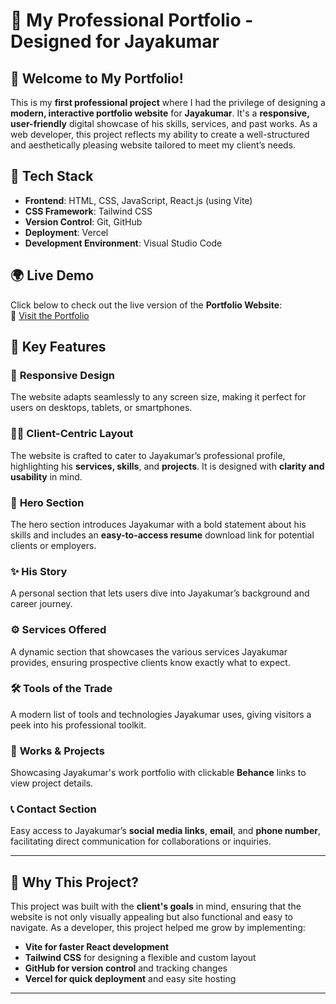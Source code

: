 # 🌟 **My Professional Portfolio** - Designed for Jayakumar  

## 👋 Welcome to My Portfolio!  
This is my **first professional project** where I had the privilege of designing a **modern, interactive portfolio website** for **Jayakumar**. It's a **responsive, user-friendly** digital showcase of his skills, services, and past works. As a web developer, this project reflects my ability to create a well-structured and aesthetically pleasing website tailored to meet my client’s needs.

## 🚀 **Tech Stack**  
- **Frontend**: HTML, CSS, JavaScript, React.js (using Vite)  
- **CSS Framework**: Tailwind CSS  
- **Version Control**: Git, GitHub  
- **Deployment**: Vercel  
- **Development Environment**: Visual Studio Code  

## 🌍 **Live Demo**  
Click below to check out the live version of the **Portfolio Website**:  
🎯 [Visit the Portfolio](https://portfolio-jaya-kumar-87yz6rf0y-gowtham-k23s-projects.vercel.app/)  

## 🔑 **Key Features**  

### 💼 **Responsive Design**  
The website adapts seamlessly to any screen size, making it perfect for users on desktops, tablets, or smartphones.

### 🧑‍💻 **Client-Centric Layout**  
The website is crafted to cater to Jayakumar’s professional profile, highlighting his **services, skills**, and **projects**. It is designed with **clarity and usability** in mind.

### 📄 **Hero Section**  
The hero section introduces Jayakumar with a bold statement about his skills and includes an **easy-to-access resume** download link for potential clients or employers.

### ✨ **His Story**  
A personal section that lets users dive into Jayakumar’s background and career journey.

### ⚙️ **Services Offered**  
A dynamic section that showcases the various services Jayakumar provides, ensuring prospective clients know exactly what to expect.

### 🛠 **Tools of the Trade**  
A modern list of tools and technologies Jayakumar uses, giving visitors a peek into his professional toolkit.

### 💼 **Works & Projects**  
Showcasing Jayakumar's work portfolio with clickable **Behance** links to view project details.

### 📞 **Contact Section**  
Easy access to Jayakumar’s **social media links**, **email**, and **phone number**, facilitating direct communication for collaborations or inquiries.

---

## 🎯 **Why This Project?**  
This project was built with the **client's goals** in mind, ensuring that the website is not only visually appealing but also functional and easy to navigate. As a developer, this project helped me grow by implementing:
- **Vite for faster React development**  
- **Tailwind CSS** for designing a flexible and custom layout  
- **GitHub for version control** and tracking changes  
- **Vercel for quick deployment** and easy site hosting  

---
